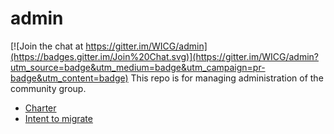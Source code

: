 # admin

[![Join the chat at https://gitter.im/WICG/admin](https://badges.gitter.im/Join%20Chat.svg)](https://gitter.im/WICG/admin?utm_source=badge&utm_medium=badge&utm_campaign=pr-badge&utm_content=badge)
This repo is for managing administration of the community group.

 * [Charter](https://wicg.github.io/admin/charter.html)
 * [Intent to migrate](https://wicg.github.io/admin/intent-to-migrate.html)
